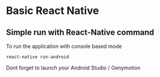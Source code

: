 # Basic React Native

## Simple run with React-Native command
To run the application with console based mode
```
react-native run-android
```
Dont forget to launch your Android Studio /  Genymotion
